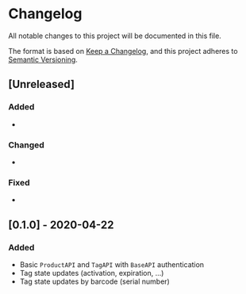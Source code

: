 # Changelog

All notable changes to this project will be documented in this file.

The format is based on [Keep a Changelog](https://keepachangelog.com/en/1.0.0/),
and this project adheres to [Semantic Versioning](https://semver.org/spec/v2.0.0.html).

## [Unreleased]

### Added

*

### Changed

*

### Fixed

*

## [0.1.0] - 2020-04-22

### Added

* Basic `ProductAPI` and `TagAPI` with `BaseAPI` authentication
* Tag state updates (activation, expiration, ...)
* Tag state updates by barcode (serial number)
